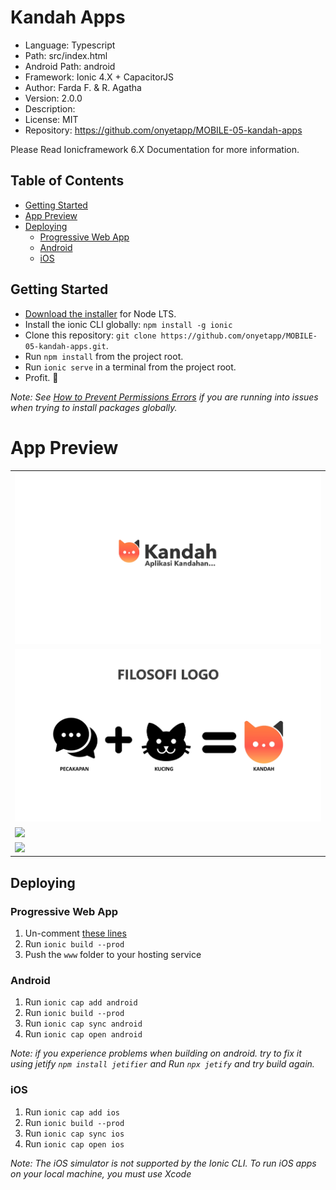 # Kandah Apps

- Language: Typescript
- Path: src/index.html
- Android Path: android
- Framework: Ionic 4.X + CapacitorJS
- Author: Farda F. & R. Agatha
- Version: 2.0.0
- Description:
- License: MIT
- Repository: https://github.com/onyetapp/MOBILE-05-kandah-apps

Please Read Ionicframework 6.X Documentation for more information.
## Table of Contents
- [Getting Started](#getting-started)
- [App Preview](#app-preview)
- [Deploying](#deploying)
  - [Progressive Web App](#progressive-web-app)
  - [Android](#android)
  - [iOS](#ios)


## Getting Started

* [Download the installer](https://nodejs.org/) for Node LTS.
* Install the ionic CLI globally: `npm install -g ionic`
* Clone this repository: `git clone https://github.com/onyetapp/MOBILE-05-kandah-apps.git`.
* Run `npm install` from the project root.
* Run `ionic serve` in a terminal from the project root.
* Profit. :tada:

_Note: See [How to Prevent Permissions Errors](https://docs.npmjs.com/getting-started/fixing-npm-permissions) if you are running into issues when trying to install packages globally._

# App Preview

<table>
    <tr>
        <td><img src="resources/1.jpg"></td>
    </tr>
    <tr>
        <td><img src="resources/2.jpg"></td>
    </tr>
    <tr>
        <td><img src="resources/3.png"></td>
    </tr>
    <tr>
        <td><img src="resources/4.png"></td>
    </tr>
</table>

## Deploying

### Progressive Web App

1. Un-comment [these lines](https://github.com/ionic-team/ionic2-app-base/blob/master/src/index.html#L21)
2. Run `ionic build --prod`
3. Push the `www` folder to your hosting service

### Android

1. Run `ionic cap add android`
2. Run `ionic build --prod`
3. Run `ionic cap sync android`
4. Run `ionic cap open android`

_Note: if you experience problems when building on android. try to fix it using jetify `npm install jetifier` and Run `npx jetify` and try build again._

### iOS

1. Run `ionic cap add ios`
2. Run `ionic build --prod`
3. Run `ionic cap sync ios`
4. Run `ionic cap open ios`

_Note: The iOS simulator is not supported by the Ionic CLI. To run iOS apps on your local machine, you must use Xcode_
